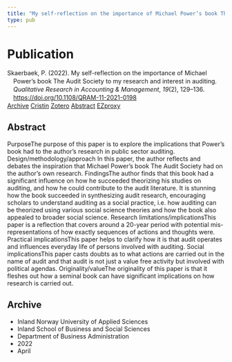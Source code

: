 ```yaml
---
title: "My self-reflection on the importance of Michael Power’s book The Audit Society to my research and interest in auditing"
type: pub
---
```

<h1>Publication</h1>
<article id="csl-bib-container-2PWDRLGU" class="csl-bib-container">
  <div class="csl-bib-body" style="line-height: 1.35; padding-left: 1em; text-indent:-1em;">
  <div class="csl-entry">Skaerbaek, P. (2022). My self-reflection on the importance of Michael Power&#x2019;s book The Audit Society to my research and interest in auditing. <i>Qualitative Research in Accounting &amp; Management</i>, <i>19</i>(2), 129&#x2013;136. <a href="https://doi.org/10.1108/QRAM-11-2021-0198">https://doi.org/10.1108/QRAM-11-2021-0198</a></div>
</div>
  <div class="csl-bib-buttons">
    <a href="#taxonomy-article-2PWDRLGU" class="csl-bib-button">Archive</a>
    <a href="https://app.cristin.no/results/show.jsf?id=2016771" alt="Cristin URL" class="csl-bib-button">Cristin</a>
    <a href="http://zotero.org/groups/5022929/items/2PWDRLGU" alt="Zotero URL" class="csl-bib-button">Zotero</a>
    <a href="#abstract-article-2PWDRLGU" class="csl-bib-button">Abstract</a>
    <a href="http://ezproxy.inn.no/login?url=https://doi.org/10.1108/QRAM-11-2021-0198" class="csl-bib-button">EZproxy</a>
  </div>
  <div id="csl-bib-meta-container-2PWDRLGU"></div>
</article>
<div id="csl-bib-meta-2PWDRLGU" class="csl-bib-meta">
  <article id="abstract-article-2PWDRLGU" class="abstract-article">
    <h1>Abstract</h1>
    PurposeThe purpose of this paper is to explore the implications that Power’s book had to the author’s research in public sector auditing. Design/methodology/approach In this paper, the author reflects and debates the inspiration that Michael Power’s book The Audit Society had on the author’s own research. FindingsThe author finds that this book had a significant influence on how he succeeded theorizing his studies on auditing, and how he could contribute to the audit literature. It is stunning how the book succeeded in synthesizing audit research, encouraging scholars to understand auditing as a social practice, i.e. how auditing can be theorized using various social science theories and how the book also appealed to broader social science. Research limitations/implicationsThis paper is a reflection that covers around a 20-year period with potential mis-representations of how exactly sequences of actions and thoughts were. Practical implicationsThis paper helps to clarify how it is that audit operates and influences everyday life of persons involved with auditing. Social implicationsThis paper casts doubts as to what actions are carried out in the name of audit and that audit is not just a value free activity but involved with political agendas. Originality/valueThe originality of this paper is that it fleshes out how a seminal book can have significant implications on how research is carried out.
  </article>
  <article id="taxonomy-article-2PWDRLGU" class="taxonomy-article">
    <h1>Archive</h1>
    <ul>
      <li>Inland Norway University of Applied Sciences</li>
      <li>Inland School of Business and Social Sciences</li>
      <li>Department of Business Administration</li>
      <li>2022</li>
      <li>April</li>
    </ul>
  </article>
</div>

